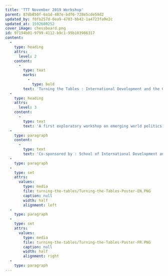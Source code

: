 ```yaml
---
title: 'TTT November 2019 Workshop'
parent: 87db850f-6a1d-487e-bdf6-728e5cde59d2
updated_by: f0fb257d-0ea9-4703-bb42-1a4723fa9e2c
updated_at: 1592680252
cover_image: chessboard.png
id: 97194b01-9799-4112-b9c1-95b103986317
content:
  -
    type: heading
    attrs:
      level: 2
    content:
      -
        type: text
        marks:
          -
            type: bold
        text: 'Turning the Tables : International Development and the Games of Empire'
  -
    type: heading
    attrs:
      level: 3
    content:
      -
        type: text
        text: 'A first exploratory workshop on emerging world politics and (dis)order, held at the University of Ottawa, November 5 2019, organised by Fayyaz Baqir and Jai Sen'
  -
    type: paragraph
    content:
      -
        type: text
        text: 'Co-sponsored by : School of International Development and Globalisation Studies, University of Ottawa, Joint Chair in Women''s Studies at Carleton University and the University of Ottawa, and uOttawa Development Student Association (AEDSA), and uOttawa International Development Graduate Student Association (GDVM)'
  -
    type: paragraph
  -
    type: set
    attrs:
      values:
        type: media
        file: turning-the-tables/Turning-the-Tables-Poster-EN.PNG
        caption: null
        width: half
        alignment: left
  -
    type: paragraph
  -
    type: set
    attrs:
      values:
        type: media
        file: turning-the-tables/Turning-the-Tables-Poster-FR.PNG
        caption: null
        width: half
        alignment: right
  -
    type: paragraph
---
```


